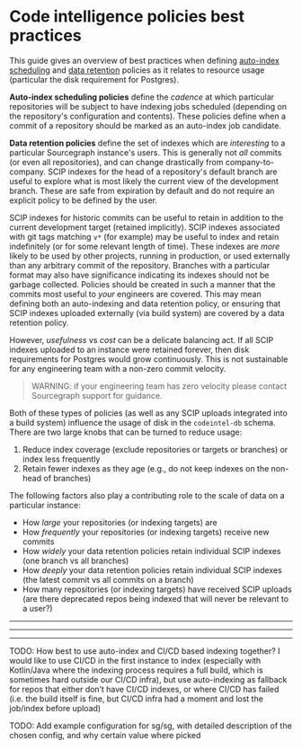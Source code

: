 # Code intelligence policies best practices

This guide gives an overview of best practices when defining [auto-index scheduling](configure_auto_indexing.md) and [data retention](configure_data_retention.md) policies as it relates to resource usage (particular the disk requirement for Postgres).

**Auto-index scheduling policies** define the _cadence_ at which particular repositories will be subject to have indexing jobs scheduled (depending on the repository's configuration and contents). These policies define when a commit of a repository should be marked as an auto-index job candidate. 

**Data retention policies** define the set of indexes which are _interesting_ to a particular Sourcegraph instance's users. This is generally not *all* commits (or even all repositories), and can change drastically from company-to-company. SCIP indexes for the head of a repository's default branch are useful to explore what is most likely the current view of the development branch. These are safe from expiration by default and do not require an explicit policy to be defined by the user.

SCIP indexes for historic commits can be useful to retain in addition to the current development target (retained implicitly). SCIP indexes associated with git tags matching `v*` (for example) may be useful to index and retain indefinitely (or for some relevant length of time). These indexes are _more_ likely to be used by other projects, running in production, or used externally than any arbitrary commit of the repository. Branches with a particular format may also have significance indicating its indexes should not be garbage collected. Policies should be created in such a manner that the commits most useful to _your_ engineers are covered. This may mean defining both an auto-indexing and data retention policy, or ensuring that SCIP indexes uploaded externally (via build system) are covered by a data retention policy.

However, _usefulness_ vs _cost_ can be a delicate balancing act. If all SCIP indexes uploaded to an instance were retained forever, then disk requirements for Postgres would grow continuously. This is not sustainable for any engineering team with a non-zero commit velocity.

> WARNING: if your engineering team has zero velocity please contact Sourcegraph support for guidance.

Both of these types of policies (as well as any SCIP uploads integrated into a build system) influence the usage of disk in the `codeintel-db` schema. There are two large knobs that can be turned to reduce usage:

1. Reduce index coverage (exclude repositories or targets or branches) or index less frequently
2. Retain fewer indexes as they age (e.g., do not keep indexes on the non-head of branches)

The following factors also play a contributing role to the scale of data on a particular instance:

- How *large* your repositories (or indexing targets) are
- How *frequently* your repositories (or indexing targets) receive new commits
- How *widely* your data retention policies retain individual SCIP indexes (one branch vs all branches)
- How *deeply* your data retention policies retain individual SCIP indexes (the latest commit vs all commits on a branch)
- How many repositories (or indexing targets) have received SCIP uploads (are there deprecated repos being indexed that will never be relevant to a user?)

---
---
---

TODO: How best to use auto-index and CI/CD based indexing together? I would like to use CI/CD in the first instance to index (especially with Kotlin/Java where the indexing process requires a full build, which is sometimes hard outside our CI/CD infra), but use auto-indexing as fallback for repos that either don’t have CI/CD indexes, or where CI/CD has failed (i.e. the build itself is fine, but CI/CD infra had a moment and lost the job/index before upload)

TODO: Add example configuration for sg/sg, with detailed description of the chosen config, and why certain value where picked
